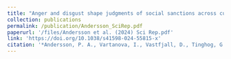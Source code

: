 ```yaml
---
title: "Anger and disgust shape judgments of social sanctions across cultures, especially in high individual autonomy societies"
collection: publications
permalink: /publication/Andersson_SciRep.pdf
paperurl: '/files/Andersson et al. (2024) Sci Rep.pdf'
link: 'https://doi.org/10.1038/s41598-024-55815-x'
citation: '*Andersson, P. A., Vartanova, I., Vastfjall, D., Tinghog, G., Wu, J., Akoita, C. S., Aldashev, A., … <u>Imada, H.</u>, … Eriksson, K. Anger and disgust shape judgments of social sanctions across cultures, especially in high individual autonomy societies (2024). <em>Scientific Reports</em>, 14(1), 5591. https://doi.org/10.1038/s41598-024-55815-x '
---
```

